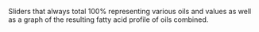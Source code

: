 Sliders that always total 100% representing various oils and values as well as a graph of the resulting fatty acid profile of oils combined. 
